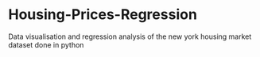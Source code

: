 # Housing-Prices-Regression
Data visualisation and regression analysis of the new york housing market dataset done in python
